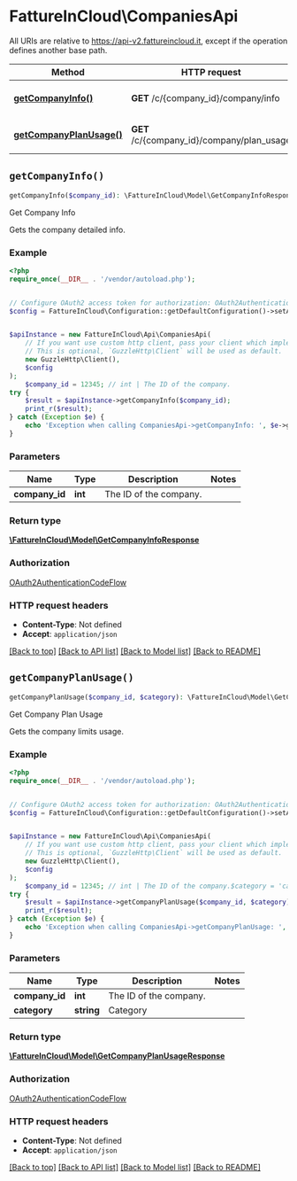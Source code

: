 # FattureInCloud\CompaniesApi

All URIs are relative to https://api-v2.fattureincloud.it, except if the operation defines another base path.

| Method | HTTP request | Description |
| ------------- | ------------- | ------------- |
| [**getCompanyInfo()**](CompaniesApi.md#getCompanyInfo) | **GET** /c/{company_id}/company/info | Get Company Info |
| [**getCompanyPlanUsage()**](CompaniesApi.md#getCompanyPlanUsage) | **GET** /c/{company_id}/company/plan_usage | Get Company Plan Usage |


## `getCompanyInfo()`

```php
getCompanyInfo($company_id): \FattureInCloud\Model\GetCompanyInfoResponse
```

Get Company Info

Gets the company detailed info.

### Example

```php
<?php
require_once(__DIR__ . '/vendor/autoload.php');


// Configure OAuth2 access token for authorization: OAuth2AuthenticationCodeFlow
$config = FattureInCloud\Configuration::getDefaultConfiguration()->setAccessToken('YOUR_ACCESS_TOKEN');


$apiInstance = new FattureInCloud\Api\CompaniesApi(
    // If you want use custom http client, pass your client which implements `GuzzleHttp\ClientInterface`.
    // This is optional, `GuzzleHttp\Client` will be used as default.
    new GuzzleHttp\Client(),
    $config
);
    $company_id = 12345; // int | The ID of the company.
try {
    $result = $apiInstance->getCompanyInfo($company_id);
    print_r($result);
} catch (Exception $e) {
    echo 'Exception when calling CompaniesApi->getCompanyInfo: ', $e->getMessage(), PHP_EOL;
}
```

### Parameters

| Name | Type | Description  | Notes |
| ------------- | ------------- | ------------- | ------------- |
| **company_id** | **int**| The ID of the company. | |

### Return type

[**\FattureInCloud\Model\GetCompanyInfoResponse**](../Model/GetCompanyInfoResponse.md)

### Authorization

[OAuth2AuthenticationCodeFlow](../../README.md#OAuth2AuthenticationCodeFlow)

### HTTP request headers

- **Content-Type**: Not defined
- **Accept**: `application/json`

[[Back to top]](#) [[Back to API list]](../../README.md#endpoints)
[[Back to Model list]](../../README.md#models)
[[Back to README]](../../README.md)

## `getCompanyPlanUsage()`

```php
getCompanyPlanUsage($company_id, $category): \FattureInCloud\Model\GetCompanyPlanUsageResponse
```

Get Company Plan Usage

Gets the company limits usage.

### Example

```php
<?php
require_once(__DIR__ . '/vendor/autoload.php');


// Configure OAuth2 access token for authorization: OAuth2AuthenticationCodeFlow
$config = FattureInCloud\Configuration::getDefaultConfiguration()->setAccessToken('YOUR_ACCESS_TOKEN');


$apiInstance = new FattureInCloud\Api\CompaniesApi(
    // If you want use custom http client, pass your client which implements `GuzzleHttp\ClientInterface`.
    // This is optional, `GuzzleHttp\Client` will be used as default.
    new GuzzleHttp\Client(),
    $config
);
    $company_id = 12345; // int | The ID of the company.$category = 'category_example'; // string | Category
try {
    $result = $apiInstance->getCompanyPlanUsage($company_id, $category);
    print_r($result);
} catch (Exception $e) {
    echo 'Exception when calling CompaniesApi->getCompanyPlanUsage: ', $e->getMessage(), PHP_EOL;
}
```

### Parameters

| Name | Type | Description  | Notes |
| ------------- | ------------- | ------------- | ------------- |
| **company_id** | **int**| The ID of the company. | |
| **category** | **string**| Category | |

### Return type

[**\FattureInCloud\Model\GetCompanyPlanUsageResponse**](../Model/GetCompanyPlanUsageResponse.md)

### Authorization

[OAuth2AuthenticationCodeFlow](../../README.md#OAuth2AuthenticationCodeFlow)

### HTTP request headers

- **Content-Type**: Not defined
- **Accept**: `application/json`

[[Back to top]](#) [[Back to API list]](../../README.md#endpoints)
[[Back to Model list]](../../README.md#models)
[[Back to README]](../../README.md)

